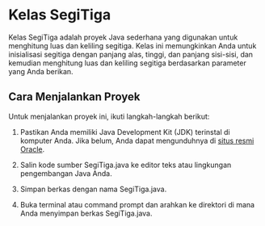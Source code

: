 # Kelas SegiTiga

Kelas SegiTiga adalah proyek Java sederhana yang
digunakan untuk menghitung luas dan keliling segitiga.
Kelas ini memungkinkan Anda untuk inisialisasi segitiga 
dengan panjang alas, tinggi, dan panjang sisi-sisi, dan
kemudian menghitung luas dan keliling segitiga 
berdasarkan parameter yang Anda berikan.

## Cara Menjalankan Proyek

Untuk menjalankan proyek ini, ikuti langkah-langkah berikut:

1. Pastikan Anda memiliki Java Development Kit (JDK) terinstal di komputer Anda. Jika belum, Anda dapat mengunduhnya di [situs resmi Oracle](https://www.oracle.com/java/technologies/javase-downloads.html).

2. Salin kode sumber SegiTiga.java ke editor teks atau lingkungan pengembangan Java Anda.

3. Simpan berkas dengan nama SegiTiga.java.

4. Buka terminal atau command prompt dan arahkan ke direktori di mana Anda menyimpan berkas SegiTiga.java.
